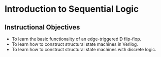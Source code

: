 # Introduction to Sequential Logic

## Instructional Objectives

- To learn the basic functionality of an edge-triggered D flip-flop.
- To learn how to construct structural state machines in Verilog.
- To learn how to construct structural state machines with discrete logic.

